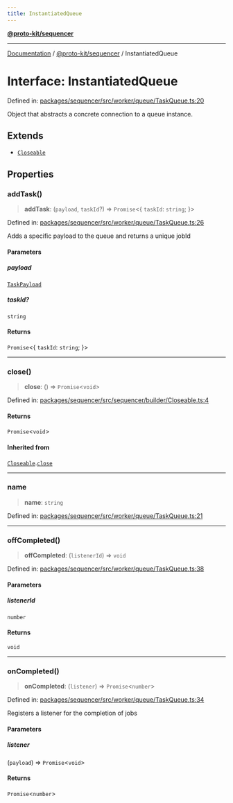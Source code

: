 ```yaml
---
title: InstantiatedQueue
---
```


[**@proto-kit/sequencer**](../README.md)

***

[Documentation](../../../README.md) / [@proto-kit/sequencer](../README.md) / InstantiatedQueue

# Interface: InstantiatedQueue

Defined in: [packages/sequencer/src/worker/queue/TaskQueue.ts:20](https://github.com/proto-kit/framework/blob/b953c754e500c62f01fbbd6d09adfb2f5577269d/packages/sequencer/src/worker/queue/TaskQueue.ts#L20)

Object that abstracts a concrete connection to a queue instance.

## Extends

- [`Closeable`](Closeable.md)

## Properties

### addTask()

> **addTask**: (`payload`, `taskId`?) => `Promise`\<\{ `taskId`: `string`; \}\>

Defined in: [packages/sequencer/src/worker/queue/TaskQueue.ts:26](https://github.com/proto-kit/framework/blob/b953c754e500c62f01fbbd6d09adfb2f5577269d/packages/sequencer/src/worker/queue/TaskQueue.ts#L26)

Adds a specific payload to the queue and returns a unique jobId

#### Parameters

##### payload

[`TaskPayload`](TaskPayload.md)

##### taskId?

`string`

#### Returns

`Promise`\<\{ `taskId`: `string`; \}\>

***

### close()

> **close**: () => `Promise`\<`void`\>

Defined in: [packages/sequencer/src/sequencer/builder/Closeable.ts:4](https://github.com/proto-kit/framework/blob/b953c754e500c62f01fbbd6d09adfb2f5577269d/packages/sequencer/src/sequencer/builder/Closeable.ts#L4)

#### Returns

`Promise`\<`void`\>

#### Inherited from

[`Closeable`](Closeable.md).[`close`](Closeable.md#close)

***

### name

> **name**: `string`

Defined in: [packages/sequencer/src/worker/queue/TaskQueue.ts:21](https://github.com/proto-kit/framework/blob/b953c754e500c62f01fbbd6d09adfb2f5577269d/packages/sequencer/src/worker/queue/TaskQueue.ts#L21)

***

### offCompleted()

> **offCompleted**: (`listenerId`) => `void`

Defined in: [packages/sequencer/src/worker/queue/TaskQueue.ts:38](https://github.com/proto-kit/framework/blob/b953c754e500c62f01fbbd6d09adfb2f5577269d/packages/sequencer/src/worker/queue/TaskQueue.ts#L38)

#### Parameters

##### listenerId

`number`

#### Returns

`void`

***

### onCompleted()

> **onCompleted**: (`listener`) => `Promise`\<`number`\>

Defined in: [packages/sequencer/src/worker/queue/TaskQueue.ts:34](https://github.com/proto-kit/framework/blob/b953c754e500c62f01fbbd6d09adfb2f5577269d/packages/sequencer/src/worker/queue/TaskQueue.ts#L34)

Registers a listener for the completion of jobs

#### Parameters

##### listener

(`payload`) => `Promise`\<`void`\>

#### Returns

`Promise`\<`number`\>
